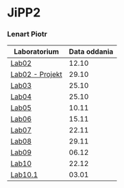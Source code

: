 # JiPP2
### Lenart Piotr

| Laboratorium | Data oddania |
| --- | --- |
| [Lab02](https://github.com/LenartPiotr/JiPP2/tree/Lab02) | 12.10 |
| [Lab02 - Projekt](https://github.com/LenartPiotr/JiPP2/tree/Lab02-Projekt) | 29.10 |
| [Lab03](https://github.com/LenartPiotr/JiPP2/tree/Lab03-wisielec) | 25.10 |
| [Lab04](https://github.com/LenartPiotr/JiPP2/tree/Lab04) | 25.10 |
| [Lab05](https://github.com/LenartPiotr/JiPP2/tree/Lab05) | 10.11 |
| [Lab06](https://github.com/LenartPiotr/JiPP2/tree/Lab06) | 15.11 |
| [Lab07](https://github.com/LenartPiotr/JiPP2/tree/Lab07) | 22.11 |
| [Lab08](https://github.com/LenartPiotr/JiPP2/tree/Lab08) | 29.11 |
| [Lab09](https://github.com/LenartPiotr/JiPP2/tree/Lab09) | 06.12 |
| [Lab10](https://github.com/LenartPiotr/JiPP2/tree/Lab10) | 22.12 |
| [Lab10.1](https://github.com/LenartPiotr/JiPP2/tree/10_1) | 03.01 |
